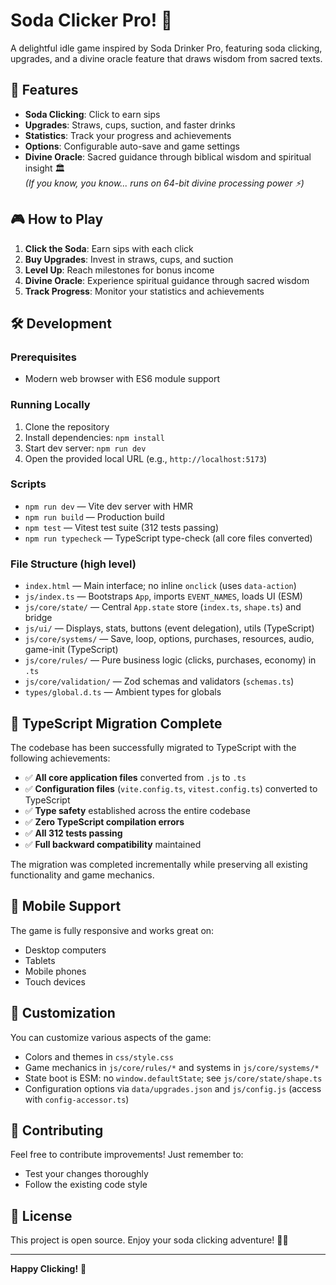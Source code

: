# Soda Clicker Pro! 🥤

A delightful idle game inspired by Soda Drinker Pro, featuring soda clicking, upgrades, and a divine oracle feature that draws wisdom from sacred texts.

## 🚀 Features

- **Soda Clicking**: Click to earn sips
- **Upgrades**: Straws, cups, suction, and faster drinks
- **Statistics**: Track your progress and achievements
- **Options**: Configurable auto-save and game settings
- **Divine Oracle**: Sacred guidance through biblical wisdom and spiritual insight 🏛️<br/>
  *(If you know, you know... runs on 64-bit divine processing power ⚡)*

## 🎮 How to Play

1. **Click the Soda**: Earn sips with each click
2. **Buy Upgrades**: Invest in straws, cups, and suction
3. **Level Up**: Reach milestones for bonus income
4. **Divine Oracle**: Experience spiritual guidance through sacred wisdom
5. **Track Progress**: Monitor your statistics and achievements

## 🛠️ Development

### Prerequisites
- Modern web browser with ES6 module support

### Running Locally
1. Clone the repository
2. Install dependencies: `npm install`
3. Start dev server: `npm run dev`
4. Open the provided local URL (e.g., `http://localhost:5173`)

### Scripts
- `npm run dev` — Vite dev server with HMR
- `npm run build` — Production build
- `npm test` — Vitest test suite (312 tests passing)
- `npm run typecheck` — TypeScript type-check (all core files converted)

### File Structure (high level)
- `index.html` — Main interface; no inline `onclick` (uses `data-action`)
- `js/index.ts` — Bootstraps `App`, imports `EVENT_NAMES`, loads UI (ESM)
- `js/core/state/` — Central `App.state` store (`index.ts`, `shape.ts`) and bridge
- `js/ui/` — Displays, stats, buttons (event delegation), utils (TypeScript)
- `js/core/systems/` — Save, loop, options, purchases, resources, audio, game-init (TypeScript)
- `js/core/rules/` — Pure business logic (clicks, purchases, economy) in `.ts`
- `js/core/validation/` — Zod schemas and validators (`schemas.ts`)
- `types/global.d.ts` — Ambient types for globals

## 🔷 TypeScript Migration Complete

The codebase has been successfully migrated to TypeScript with the following achievements:

- ✅ **All core application files** converted from `.js` to `.ts`
- ✅ **Configuration files** (`vite.config.ts`, `vitest.config.ts`) converted to TypeScript
- ✅ **Type safety** established across the entire codebase
- ✅ **Zero TypeScript compilation errors**
- ✅ **All 312 tests passing**
- ✅ **Full backward compatibility** maintained

The migration was completed incrementally while preserving all existing functionality and game mechanics.

## 📱 Mobile Support

The game is fully responsive and works great on:
- Desktop computers
- Tablets
- Mobile phones
- Touch devices

## 🎨 Customization

You can customize various aspects of the game:
- Colors and themes in `css/style.css`
- Game mechanics in `js/core/rules/*` and systems in `js/core/systems/*`
- State boot is ESM: no `window.defaultState`; see `js/core/state/shape.ts`
- Configuration options via `data/upgrades.json` and `js/config.js` (access with `config-accessor.ts`)

## 🤝 Contributing

Feel free to contribute improvements! Just remember to:
- Test your changes thoroughly
- Follow the existing code style

## 📄 License

This project is open source. Enjoy your soda clicking adventure! 🥤✨

---

**Happy Clicking!** 🎯